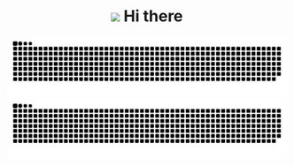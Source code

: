 <div align="center">
  <h1>
    <img src="https://raw.githubusercontent.com/MartinHeinz/MartinHeinz/master/wave.gif" width="30">
    Hi there 
  </h1>
  
  <img src="https://raw.githubusercontent.com/CatsJuice/CatsJuice/output/github-contribution-grid-snake.svg#gh-light-mode-only" />
  <img src="https://raw.githubusercontent.com/CatsJuice/CatsJuice/output/github-contribution-grid-snake-dark.svg#gh-dark-mode-only" />
  
<!--   <a href="https://github.com/CatsJuice/ssr-contributions-img">
    <img 
       style="max-width: 100%;width: 500px" 
       src="https://ssr-contributions-svg.vercel.app/_/CatsJuice?chart=3dbar&weeks=40&theme=native&format=svg&quality=0.3&dark=false" 
    />
  </a> -->
  
  
</div>

